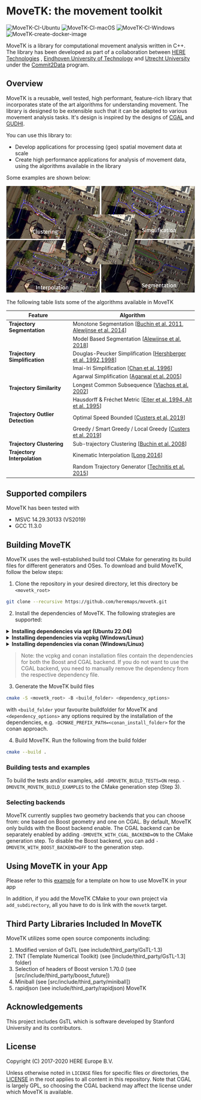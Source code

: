 # MoveTK: the movement toolkit
![MoveTK-CI-Ubuntu](https://github.com/movetk/movetk/workflows/MoveTK-CI-Ubuntu/badge.svg?branch=master&event=push) ![MoveTK-CI-macOS](https://github.com/movetk/movetk/workflows/MoveTK-CI-macOS/badge.svg?branch=master&event=push) ![MoveTK-CI-Windows](https://github.com/movetk/movetk/workflows/MoveTK-CI-Windows/badge.svg?branch=master&event=push) ![MoveTK-create-docker-image](https://github.com/movetk/movetk/workflows/MoveTK-create-docker-image/badge.svg?branch=master)

MoveTK is a library for computational movement analysis written in C++. The library has been developed as part of a collaboration between [HERE Technologies](https://www.here.com/) , [Eindhoven University of Technology](https://alga.win.tue.nl/) and [Utrecht University](https://www.uu.nl/en/research/algorithms/geometric-computing) under the [Commit2Data](https://commit2data.nl/en/commit2data-program/data-handling/data-science-voor-veranderende-data-2/analysis-and-visualization-of-heterogeneous-spatio-temporal-data) program.

## Overview
MoveTK is a reusable, well tested, high performant, feature-rich library that incorporates state of the art algorithms for understanding movement.
The library is designed to be extensible such that it can be adapted to various movement analysis tasks.
It's design is inspired by the designs of [CGAL](https://github.com/CGAL/cgal) and [GUDHI](https://github.com/GUDHI/gudhi-devel).

You can use this library to:

- Develop applications for processing (geo) spatial movement data at scale
- Create high performance applications for analysis of movement data, using the algorithms available in the library

Some examples are shown below:

![movetk_algorithm_visualization](documentation/images/algorithm_visualization.png)

The following table lists some of the algorithms available in MoveTK

| Feature | Algorithm |
| ------- | --------- |
| **Trajectory Segmentation** | Monotone Segmentation [[Buchin et al. 2011](http://josis.org/index.php/josis/article/view/66), [Alewijnse  et al. 2014](https://dl.acm.org/doi/10.1145/2666310.2666415)]|
|                         | Model Based Segmentation [[Alewijnse et al. 2018](https://link.springer.com/article/10.1007%2Fs00453-017-0329-x)] |
| **Trajectory Simplification** | Douglas-Peucker Simplification [[Hershberger et al. 1992,1998](https://dl.acm.org/doi/book/10.5555/902273)] |
|                           | Imai-Iri Simplification [[Chan et al. 1996](https://www.worldscientific.com/doi/abs/10.1142/S0218195996000058)] |
|                           | Agarwal Simplification [[Agarwal et al. 2005](https://doi.org/10.1007/s00453-005-1165-y)] |
| **Trajectory Similarity**     | Longest Common Subsequence [[Vlachos et al. 2002](https://ieeexplore.ieee.org/document/994784)] |
|                           | Hausdorff & Fréchet  Metric [[Eiter et al. 1994, Alt et al. 1995](https://www.worldscientific.com/doi/abs/10.1142/S0218195995000064)] |
| **Trajectory Outlier Detection** | Optimal Speed Bounded [[Custers et al. 2019](https://dl.acm.org/doi/10.1145/3347146.3359363)] |
|                           | Greedy / Smart Greedy / Local Greedy [[Custers et al. 2019](https://dl.acm.org/doi/10.1145/3347146.3359363)] |
| **Trajectory Clustering** | Sub-trajectory Clustering [[Buchin et al. 2008](https://link.springer.com/chapter/10.1007%2F978-3-540-92182-0_57)] |
| **Trajectory Interpolation** | Kinematic Interpolation [[Long 2016](https://www.tandfonline.com/doi/abs/10.1080/13658816.2015.1081909?journalCode=tgis20)] |
|                          | Random Trajectory Generator [[Technitis et al. 2015](https://www.tandfonline.com/doi/abs/10.1080/13658816.2014.999682?journalCode=tgis20)] |

## Supported compilers
MoveTK has been tested with
* MSVC 14.29.30133 (VS2019)
* GCC 11.3.0


## Building MoveTK 
MoveTK uses the well-established build tool CMake for generating its build files for different generators and OSes. To download and build MoveTK, follow the below steps:
1. Clone the repository in your desired directory, let this directory be ``<movetk_root>``
```bash
git clone --recursive https://github.com/heremaps/movetk.git
```
2. Install the dependencies of MoveTK. The following strategies are supported:
<details>
  <summary><b>Installing dependencies via apt (Ubuntu 22.04)</b></summary>
For Ubuntu, install the following packages using apt 

```sh
sudo apt install libboost-all-dev libgsl-dev libgslcblas0 gsl-bin libgsl27 
```
For building the documentation, you also need [Doxygen](https://www.doxygen.nl/)
```sh
sudo apt install doxygen
```
For the CGAL backend, you also need the following dependencies
```sh
sudo apt install libmpfr-dev libcgal-dev
```
</details>

<details>
  <summary><b>Installing dependencies via vcpkg (Windows/Linux)</b></summary>

MoveTK provides a vcpkg.json manifest file for use with [vcpkg](https://vcpkg.io/). To install the dependencies, you can either let vcpkg handle it during the CMake generation step in Step 3., or directly call the following inside ``<movetk_root>``:
```sh
vcpkg.exe install 
```
During the CMake generation step in Step 3, you need to add ``-DCMAKE_TOOLCHAIN_FILE=<vcpkg_root>/scripts/buildsystems/vcpkg.cmake`` to the CMake command line arguments, where ``<vcpkg_root>`` is the root of your vcpkg installation.


</details>

<details>
  <summary><b>Installing dependencies via conan (Windows/Linux)</b></summary>

MoveTK also provides a conanfile.txt to install its dependencies using [Conan](https://conan.io/). For this, install a conan version less than 2.0 (2.0 is at the time of writing the default version when installed via ``pip``, but the dependencies are not up to speed yet).
You need a profile for conan to install packages. This profile can be created via the ``conan profile`` subcommands, see [https://docs.conan.io/1/reference/commands/misc/profile.html](https://docs.conan.io/1/reference/commands/misc/profile.html). 
To install the dependencies, run
```sh
conan install <movetk_root>/conanfile.txt -if <installation_folder_for_conan> --build=missing
```
where ``<installation_folder_for_conan>`` is some folder you specify where files for finding the dependencies are written.

Finally, add ``-DCMAKE_PREFIX_PATH=<installation_folder_for_conan>`` to the end of the CMake invocation at Step 3. This way, CMake can find the dependencies and link them with MoveTK.

> Note: if you use a single configuration generator for CMake, such as Ninja or Make, also add the explicit build type to the invocation at Step 3 using ``-DCMAKE_BUILD_TYPE=<build_type>``, with ``<build_type`` a CMake build type such as ``Release``. Make sure to match this build type with a build type that you installed the dependencies for (which is determined by the profile).
</details>

> Note: the vcpkg and conan installation files contain the dependencies for both the Boost and CGAL backend. If you do not want to use the CGAL backend, you need to manually remove the dependency from the respective dependency file.

3. Generate the MoveTK build files
```sh
cmake -S <movetk_root> -B <build_folder> <dependency_options>
```
with ``<build_folder`` your favourite buildfolder for MoveTK and ``<dependency_options>`` any options required by the installation of the dependencies, e.g. ``-DCMAKE_PREFIX_PATH=<conan_install_folder>`` for the conan approach.

4. Build MoveTK. Run the following from the build folder
```sh
cmake --build .
```

### Building tests and examples
To build the tests and/or examples, add ``-DMOVETK_BUILD_TESTS=ON`` resp. ``-DMOVETK_MOVETK_BUILD_EXAMPLES`` to the CMake generation step (Step 3).

### Selecting backends
MoveTK currently supplies two geometry backends that you can choose from: one based on Boost geometry and one on CGAL. By default, MoveTK only builds with the Boost backend enable. The CGAL backend can be separately enabled by adding ``-DMOVETK_WITH_CGAL_BACKEND=ON`` to the CMake generation step. To disable the Boost backend, you can add ``-DMOVETK_WITH_BOOST_BACKEND=OFF`` to the generation step.

## Using MoveTK in your App

Please refer to this [example](https://github.com/aniketmitra001/movetk-app-template) for a template on how to use MoveTK in your app 

In addition, if you add the MoveTK CMake to your own project via ``add_subdirectory``, all you have to do is link with the ``movetk`` target.

## Third Party Libraries Included In MoveTK

MoveTK utilizes some open source components including:

 1. Modified version of GsTL (see include/third_party/GsTL-1.3)
 2. TNT (Template Numerical Toolkit) (see [include/third_party/GsTL-1.3] folder)
 3. Selection of headers of Boost version 1.70.0 (see [src/include/third_party/boost_future]) 
 4. Miniball (see [src/include/third_party/miniball])
 5. rapidjson (see include/third_party/rapidjson)
MoveTK 

## Acknowledgements 
This project includes GsTL which is software developed by Stanford University and
its contributors.

## License
Copyright (C) 2017-2020 HERE Europe B.V.

Unless otherwise noted in `LICENSE` files for specific files or directories, the [LICENSE](LICENSE) in the root applies to all content in this repository. Note that CGAL is largely GPL, so choosing the CGAL backend may affect the license under which MoveTK is available.

